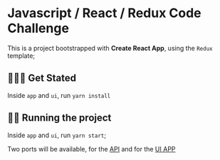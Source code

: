 # Javascript / React / Redux Code Challenge

This is a project bootstrapped with **Create React App**, using the `Redux` template;

## 🚶🏽‍♂️ Get Stated

Inside `app` and `ui`, run `yarn install`

## 🏃‍♀️ Running the project

Inside `app` and `ui`, run `yarn start`;

Two ports will be available, for the [API](http://localhost:9001/) and for the [UI APP](http://localhost:3000/)
